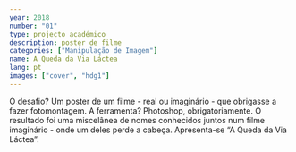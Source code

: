 ```yaml
---
year: 2018
number: "01"
type: projecto académico
description: poster de filme
categories: ["Manipulação de Imagem"]
name: A Queda da Via Láctea
lang: pt
images: ["cover", "hdg1"]
---
```

O desafio? Um poster de um filme - real ou imaginário - que obrigasse a fazer fotomontagem. A ferramenta? Photoshop, obrigatoriamente. O resultado foi uma miscelânea de nomes conhecidos juntos num filme imaginário - onde um deles perde a cabeça.
Apresenta-se “A Queda da Via Láctea”.
